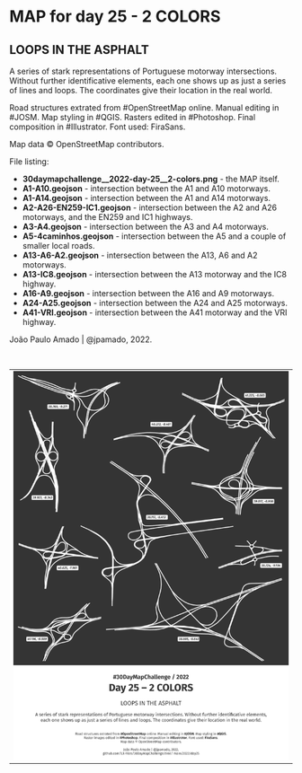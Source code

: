 <h1>MAP for day 25 - 2 COLORS</h1>
<h2>LOOPS IN THE ASPHALT</h2>
<p>A series of stark representations of Portuguese motorway intersections. Without further identificative elements, each one shows up
as just a series of lines and loops. The coordinates give their location in the real world.</p>
<p>Road structures extrated from #OpenStreetMap online. Manual editing in #JOSM. Map styling in #QGIS. Rasters edited in #Photoshop. Final composition in #Illustrator. Font used: FiraSans.</p>
<p>Map data © OpenStreetMap contributors.</p>
<p>File listing:</p>
<ul>
  <li><b>30daymapchallenge__2022-day-25__2-colors.png</b> - the MAP itself.</li>
  <li><b>A1-A10.geojson</b> - intersection between the A1 and A10 motorways.</li>
  <li><b>A1-A14.geojson</b> - intersection between the A1 and A14 motorways.</li>
  <li><b>A2-A26-EN259-IC1.geojson</b> - intersection between the A2 and A26 motorways, and the EN259 and IC1 highways.</li>
  <li><b>A3-A4.geojson</b> - intersection between the A3 and A4 motorways.</li>
  <li><b>A5-4caminhos.geojson</b> - intersection between the A5 and a couple of smaller local roads.</li>
  <li><b>A13-A6-A2.geojson</b> - intersection between the A13, A6 and A2 motorways.</li>
  <li><b>A13-IC8.geojson</b> - intersection between the A13 motorway and the IC8 highway.</li>
  <li><b>A16-A9.geojson</b> - intersection between the A16 and A9 motorways.</li>
  <li><b>A24-A25.geojson</b> - intersection between the A24 and A25 motorways.</li>
  <li><b>A41-VRI.geojson</b> - intersection between the A41 motorway and the VRI highway.</li>
  </ul>
<p>João Paulo Amado | @jpamado, 2022.</p>
<p>&nbsp;</p>
<table>
<tr>
<td style="border:thin #000">
<img src="30daymapchallenge__2022-day-25__2-colors.png" width=auto>
</td>
</tr>
</table>
